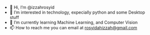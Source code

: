 - 👋 Hi, I’m @izzahrosyid
- 👀 I’m interested in technology, expecially python and some Desktop stuff
- 🌱 I’m currently learning Machine Learning, and Computer Vision
- 📫 How to reach me you can email at rosyidahizzah@gmail.com

<!---
izzahrosyid/izzahrosyid is a ✨ special ✨ repository because its `README.md` (this file) appears on your GitHub profile.
You can click the Preview link to take a look at your changes.
--->
